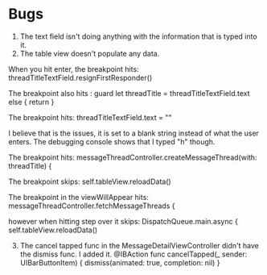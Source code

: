 #  Bugs

1. The text field isn't doing anything with the information that is typed into it. 
2. The table view doesn't populate any data. 

When you hit enter, the breakpoint hits:
threadTitleTextField.resignFirstResponder()

The breakpoint also hits : 
guard let threadTitle = threadTitleTextField.text else { return }

The breakpoint hits: 
threadTitleTextField.text = ""

I believe that is the issues, it is set to a blank string instead of what the user enters. The debugging console shows that I typed "h" though.

The breakpoint hits:
messageThreadController.createMessageThread(with: threadTitle) {

The breakpoint skips:
self.tableView.reloadData()

The breakpoint in the viewWillAppear hits:
messageThreadController.fetchMessageThreads {

however when hitting step over it skips:
DispatchQueue.main.async {
self.tableView.reloadData()

3. The cancel tapped func in the MessageDetailViewController didn't have the dismiss func.
I added it.
@IBAction func cancelTapped(_ sender: UIBarButtonItem) {
       dismiss(animated: true, completion: nil)
   }
